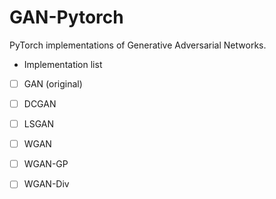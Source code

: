 # GAN-Pytorch

PyTorch implementations of Generative Adversarial Networks.

- Implementation list
- [ ] GAN (original)

- [ ] DCGAN

- [ ] LSGAN

- [ ] WGAN

- [ ] WGAN-GP

- [ ] WGAN-Div

